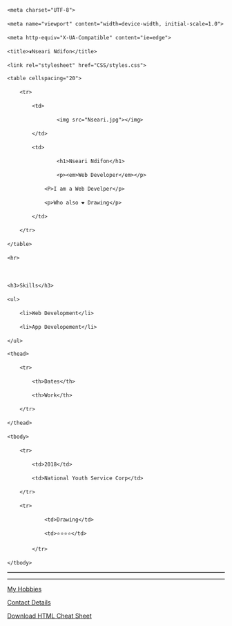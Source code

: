 
<!DOCTYPE html>

<html lang="en">

<head>

    <meta charset="UTF-8">

    <meta name="viewport" content="width=device-width, initial-scale=1.0">

    <meta http-equiv="X-UA-Compatible" content="ie=edge">

    <title>❦Nseari Ndifon</title>

    <link rel="stylesheet" href="CSS/styles.css">

</head>

<body>

    <table cellspacing="20">

        <tr>

            <td>

                    <img src="Nseari.jpg"></img>

            </td>

            <td>

                    <h1>Nseari Ndifon</h1>

                    <p><em>Web Developer</em></p>

                <P>I am a Web Develper</p>

                <p>Who also ❤ Drawing</p>

            </td>

        </tr>

    </table>

    <hr>

    

    <h3>Skills</h3>

    <ul>

        <li>Web Development</li>

        <li>App Developement</li>

    </ul>

    

<table border="px "> 

    <thead>

        <tr>

            <th>Dates</th>

            <th>Work</th>

        </tr>

    </thead>

    <tbody>

        <tr>

            <td>2018</td>

            <td>National Youth Service Corp</td>

        </tr>

        <tr>

                <td>Drawing</td>

                <td>⭐⭐⭐⭐</td>

            </tr>

    </tbody>

</table>

<hr>

<a href="hobbies.htm">My Hobbies</a> 

<a href= "Contact_Me.htm">Contact Details</a>

<a download href="https://web.stanford.edu/group/csp/cs21/htmlcheatsheet.pdf">Download HTML Cheat Sheet</a>

</body>

</html>
